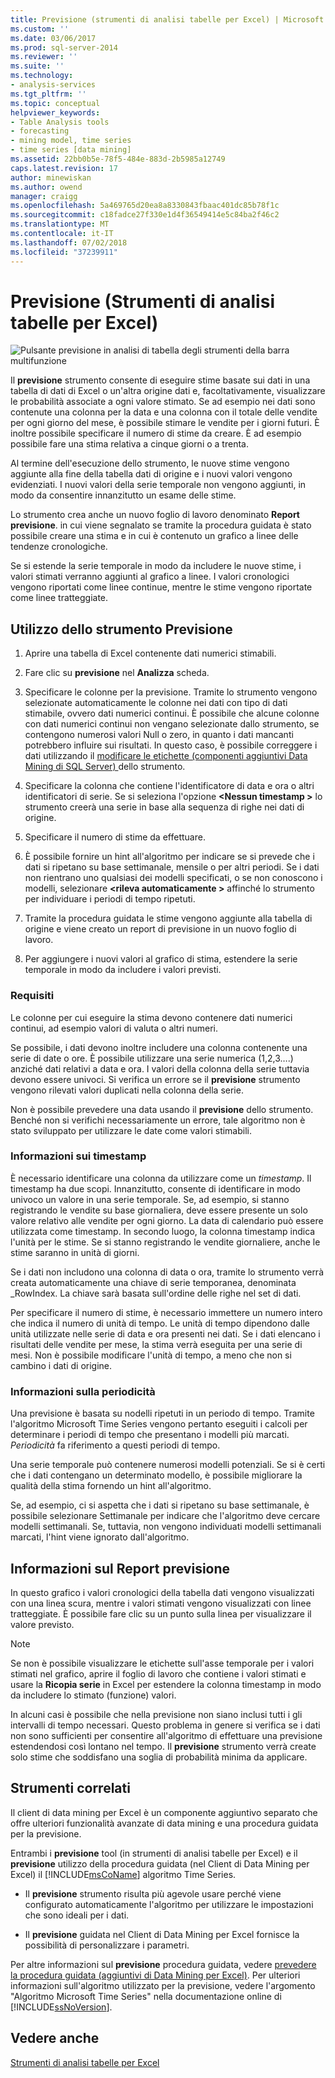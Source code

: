 ```yaml
---
title: Previsione (strumenti di analisi tabelle per Excel) | Microsoft Docs
ms.custom: ''
ms.date: 03/06/2017
ms.prod: sql-server-2014
ms.reviewer: ''
ms.suite: ''
ms.technology:
- analysis-services
ms.tgt_pltfrm: ''
ms.topic: conceptual
helpviewer_keywords:
- Table Analysis tools
- forecasting
- mining model, time series
- time series [data mining]
ms.assetid: 22bb0b5e-78f5-484e-883d-2b5985a12749
caps.latest.revision: 17
author: minewiskan
ms.author: owend
manager: craigg
ms.openlocfilehash: 5a469765d20ea8a8330843fbaac401dc85b78f1c
ms.sourcegitcommit: c18fadce27f330e1d4f36549414e5c84ba2f46c2
ms.translationtype: MT
ms.contentlocale: it-IT
ms.lasthandoff: 07/02/2018
ms.locfileid: "37239911"
---
```

# <a name="forecast-table-analysis-tools-for-excel"></a>Previsione (Strumenti di analisi tabelle per Excel)
  ![Pulsante previsione in analisi di tabella degli strumenti della barra multifunzione](media/tat-forecast.gif "pulsante previsione sulla barra multifunzione strumenti di analisi tabelle")  
  
 Il **previsione** strumento consente di eseguire stime basate sui dati in una tabella di dati di Excel o un'altra origine dati e, facoltativamente, visualizzare le probabilità associate a ogni valore stimato. Se ad esempio nei dati sono contenute una colonna per la data e una colonna con il totale delle vendite per ogni giorno del mese, è possibile stimare le vendite per i giorni futuri. È inoltre possibile specificare il numero di stime da creare. È ad esempio possibile fare una stima relativa a cinque giorni o a trenta.  
  
 Al termine dell'esecuzione dello strumento, le nuove stime vengono aggiunte alla fine della tabella dati di origine e i nuovi valori vengono evidenziati. I nuovi valori della serie temporale non vengono aggiunti, in modo da consentire innanzitutto un esame delle stime.  
  
 Lo strumento crea anche un nuovo foglio di lavoro denominato **Report previsione**. in cui viene segnalato se tramite la procedura guidata è stato possibile creare una stima e in cui è contenuto un grafico a linee delle tendenze cronologiche.  
  
 Se si estende la serie temporale in modo da includere le nuove stime, i valori stimati verranno aggiunti al grafico a linee. I valori cronologici vengono riportati come linee continue, mentre le stime vengono riportate come linee tratteggiate.  
  
## <a name="using-the-forecast-tool"></a>Utilizzo dello strumento Previsione  
  
1.  Aprire una tabella di Excel contenente dati numerici stimabili.  
  
2.  Fare clic su **previsione** nel **Analizza** scheda.  
  
3.  Specificare le colonne per la previsione. Tramite lo strumento vengono selezionate automaticamente le colonne nei dati con tipo di dati stimabile, ovvero dati numerici continui. È possibile che alcune colonne con dati numerici continui non vengano selezionate dallo strumento, se contengono numerosi valori Null o zero, in quanto i dati mancanti potrebbero influire sui risultati. In questo caso, è possibile correggere i dati utilizzando il [modificare le etichette &#40;componenti aggiuntivi Data Mining di SQL Server&#41; ](relabel-sql-server-data-mining-add-ins.md) dello strumento.  
  
4.  Specificare la colonna che contiene l'identificatore di data e ora o altri identificatori di serie. Se si seleziona l'opzione  **\<Nessun timestamp >** lo strumento creerà una serie in base alla sequenza di righe nei dati di origine.  
  
5.  Specificare il numero di stime da effettuare.  
  
6.  È possibile fornire un hint all'algoritmo per indicare se si prevede che i dati si ripetano su base settimanale, mensile o per altri periodi. Se i dati non rientrano uno qualsiasi dei modelli specificati, o se non conoscono i modelli, selezionare  **\<rileva automaticamente >** affinché lo strumento per individuare i periodi di tempo ripetuti.  
  
7.  Tramite la procedura guidata le stime vengono aggiunte alla tabella di origine e viene creato un report di previsione in un nuovo foglio di lavoro.  
  
8.  Per aggiungere i nuovi valori al grafico di stima, estendere la serie temporale in modo da includere i valori previsti.  
  
### <a name="requirements"></a>Requisiti  
 Le colonne per cui eseguire la stima devono contenere dati numerici continui, ad esempio valori di valuta o altri numeri.  
  
 Se possibile, i dati devono inoltre includere una colonna contenente una serie di date o ore. È possibile utilizzare una serie numerica (1,2,3….) anziché dati relativi a data e ora. I valori della colonna della serie tuttavia devono essere univoci. Si verifica un errore se il **previsione** strumento vengono rilevati valori duplicati nella colonna della serie.  
  
 Non è possibile prevedere una data usando il **previsione** dello strumento. Benché non si verifichi necessariamente un errore, tale algoritmo non è stato sviluppato per utilizzare le date come valori stimabili.  
  
### <a name="understanding-time-stamps"></a>Informazioni sui timestamp  
 È necessario identificare una colonna da utilizzare come un *timestamp*. Il timestamp ha due scopi. Innanzitutto, consente di identificare in modo univoco un valore in una serie temporale. Se, ad esempio, si stanno registrando le vendite su base giornaliera, deve essere presente un solo valore relativo alle vendite per ogni giorno. La data di calendario può essere utilizzata come timestamp. In secondo luogo, la colonna timestamp indica l'unità per le stime. Se si stanno registrando le vendite giornaliere, anche le stime saranno in unità di giorni.  
  
 Se i dati non includono una colonna di data o ora, tramite lo strumento verrà creata automaticamente una chiave di serie temporanea, denominata _RowIndex. La chiave sarà basata sull'ordine delle righe nel set di dati.  
  
 Per specificare il numero di stime, è necessario immettere un numero intero che indica il numero di unità di tempo. Le unità di tempo dipendono dalle unità utilizzate nelle serie di data e ora presenti nei dati. Se i dati elencano i risultati delle vendite per mese, la stima verrà eseguita per una serie di mesi. Non è possibile modificare l'unità di tempo, a meno che non si cambino i dati di origine.  
  
### <a name="understanding-periodicity"></a>Informazioni sulla periodicità  
 Una previsione è basata su nodelli ripetuti in un periodo di tempo. Tramite l'algoritmo Microsoft Time Series vengono pertanto eseguiti i calcoli per determinare i periodi di tempo che presentano i modelli più marcati. *Periodicità* fa riferimento a questi periodi di tempo.  
  
 Una serie temporale può contenere numerosi modelli potenziali. Se si è certi che i dati contengano un determinato modello, è possibile migliorare la qualità della stima fornendo un hint all'algoritmo.  
  
 Se, ad esempio, ci si aspetta che i dati si ripetano su base settimanale, è possibile selezionare Settimanale per indicare che l'algoritmo deve cercare modelli settimanali. Se, tuttavia, non vengono individuati modelli settimanali marcati, l'hint viene ignorato dall'algoritmo.  
  
## <a name="understanding-the-forecasting-report"></a>Informazioni sul Report previsione  
 In questo grafico i valori cronologici della tabella dati vengono visualizzati con una linea scura, mentre i valori stimati vengono visualizzati con linee tratteggiate. È possibile fare clic su un punto sulla linea per visualizzare il valore previsto.  
  
> [!NOTE]  
>  Se non è possibile visualizzare le etichette sull'asse temporale per i valori stimati nel grafico, aprire il foglio di lavoro che contiene i valori stimati e usare la **Ricopia serie** in Excel per estendere la colonna timestamp in modo da includere lo stimato (funzione) valori.  
  
 In alcuni casi è possibile che nella previsione non siano inclusi tutti i gli intervalli di tempo necessari. Questo problema in genere si verifica se i dati non sono sufficienti per consentire all'algoritmo di effettuare una previsione estendendosi così lontano nel tempo. Il **previsione** strumento verrà create solo stime che soddisfano una soglia di probabilità minima da applicare.  
  
## <a name="related-tools"></a>Strumenti correlati  
 Il client di data mining per Excel è un componente aggiuntivo separato che offre ulteriori funzionalità avanzate di data mining e una procedura guidata per la previsione.  
  
 Entrambi i **previsione** tool (in strumenti di analisi tabelle per Excel) e il **previsione** utilizzo della procedura guidata (nel Client di Data Mining per Excel) il [!INCLUDE[msCoName](../includes/msconame-md.md)] algoritmo Time Series.  
  
-   Il **previsione** strumento risulta più agevole usare perché viene configurato automaticamente l'algoritmo per utilizzare le impostazioni che sono ideali per i dati.  
  
-   Il **previsione** guidata nel Client di Data Mining per Excel fornisce la possibilità di personalizzare i parametri.  
  
 Per altre informazioni sul **previsione** procedura guidata, vedere [prevedere la procedura guidata &#40;aggiuntivi di Data Mining per Excel&#41;](forecast-wizard-data-mining-add-ins-for-excel.md). Per ulteriori informazioni sull'algoritmo utilizzato per la previsione, vedere l'argomento "Algoritmo Microsoft Time Series" nella documentazione online di [!INCLUDE[ssNoVersion](../includes/ssnoversion-md.md)].  
  
## <a name="see-also"></a>Vedere anche  
 [Strumenti di analisi tabelle per Excel](table-analysis-tools-for-excel.md)  
  
  
